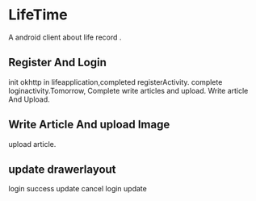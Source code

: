 # LifeTime
A android client about life record .
## Register And Login
  init okhttp in lifeapplication,completed registerActivity.
  complete loginactivity.Tomorrow, Complete write articles and upload.
  Write article And Upload.
## Write Article And upload Image
  upload article.

## update drawerlayout
  login success update
  cancel login update


